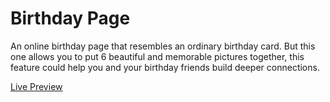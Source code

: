 # Birthday Page
An online birthday page that resembles an ordinary birthday card. But this one allows you to put 6 beautiful and memorable pictures together, this feature could help you and your birthday friends build deeper connections.

[Live Preview](https://fdavidsen.github.io/Simple-Web-Development-Projects/Birthday%20Page)